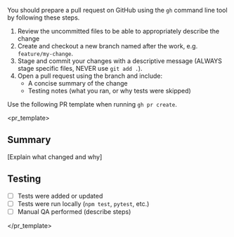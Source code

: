 You should prepare a pull request on GitHub using the `gh` command line tool by following these steps.

1. Review the uncommitted files to be able to appropriately describe the change
2. Create and checkout a new branch named after the work, e.g. `feature/my-change`.
3. Stage and commit your changes with a descriptive message (ALWAYS stage specific files, NEVER use `git add .`).
3. Open a pull request using the branch and include:
   - A concise summary of the change
   - Testing notes (what you ran, or why tests were skipped)

Use the following PR template when running `gh pr create`.

<pr_template>
## Summary
[Explain what changed and why]

## Testing
- [ ] Tests were added or updated
- [ ] Tests were run locally (`npm test`, `pytest`, etc.)
- [ ] Manual QA performed (describe steps)

</pr_template>
